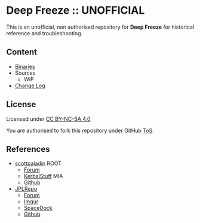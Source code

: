 # Deep Freeze :: UNOFFICIAL

This is an unofficial, non authorised repository for **Deep Freeze** for historical reference and troubleshooting.


## Content
* [Binaries](https://github.com/net-lisias-ksph/DeepFreeze/tree/Archive)
* Sources
	+ WiP
* [Change Log](./CHANGE_LOG.md)


## License

Licensed under [CC BY-NC-SA 4.0](https://creativecommons.org/licenses/by-nc-sa/4.0/)

You are authorised to fork this repository under GitHub [ToS](https://help.github.com/articles/github-terms-of-service/).


## References

* [scottpaladin](https://forum.kerbalspaceprogram.com/index.php?/profile/112022-scottpaladin/) ROOT
    + [Forum](https://forum.kerbalspaceprogram.com/index.php?/topic/83732-*)
    + [KerbalStuff](https://kerbalstuff.com/mod/298/DeepFreeze) MIA
    + [Github](https://github.com/ScottPaladin/DeepFreeze)
* [JPLRepo](https://forum.kerbalspaceprogram.com/index.php?/profile/114736-jplrepo/)
	+ [Forum](https://forum.kerbalspaceprogram.com/index.php?/topic/112328-112x-deepfreeze-v0310-12th-sep-2021/)
	+ [Imgur](https://imgur.com/a/0j5YZ#nnx9Au0)
	+ [SpaceDock](https://spacedock.info/mod/142/DeepFreeze%20Continued...)
	+ [Github](https://github.com/JPLRepo/DeepFreeze)
